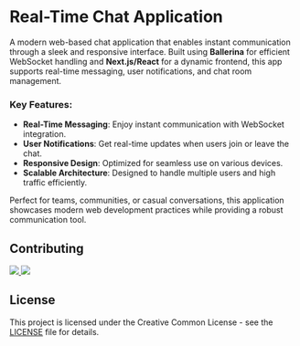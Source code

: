 # Real-Time Chat Application

A modern web-based chat application that enables instant communication through a sleek and responsive interface. Built using **Ballerina** for efficient WebSocket handling and **Next.js/React** for a dynamic frontend, this app supports real-time messaging, user notifications, and chat room management.

### Key Features:
- **Real-Time Messaging**: Enjoy instant communication with WebSocket integration.
- **User Notifications**: Get real-time updates when users join or leave the chat.
- **Responsive Design**: Optimized for seamless use on various devices.
- **Scalable Architecture**: Designed to handle multiple users and high traffic efficiently.

Perfect for teams, communities, or casual conversations, this application showcases modern web development practices while providing a robust communication tool.

## Contributing

<a href="https://github.com/nivindulakshitha/iwb083-code-alphaz/graphs/contributors">
  <img src="https://contrib.rocks/image?repo=nivindulakshitha/iwb083-code-alphaz" />
</a><a href="https://github.com/dulajhansana/iwb083-code-alphaz/graphs/contributors">
  <img src="https://contrib.rocks/image?repo=dulajhansana/iwb083-code-alphaz" />
</a>

## License

This project is licensed under the Creative Common License - see the [LICENSE](LICENSE) file for details.
